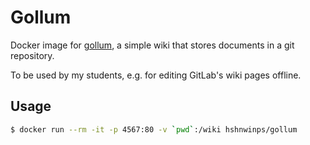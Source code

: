 # Gollum

Docker image for [gollum](https://github.com/gollum/gollum), a simple wiki that
stores documents in a git repository.

To be used by my students, e.g. for editing GitLab's wiki pages offline.

## Usage

```bash
$ docker run --rm -it -p 4567:80 -v `pwd`:/wiki hshnwinps/gollum
```
